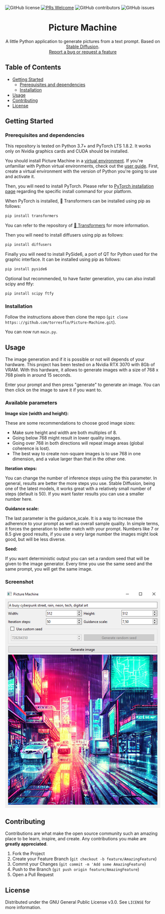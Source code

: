 ![GitHub license](https://img.shields.io/github/license/torresflo/Picture-Machine.svg)
[![PRs Welcome](https://img.shields.io/badge/PRs-welcome-brightgreen.svg)](http://makeapullrequest.com)
![GitHub contributors](https://img.shields.io/github/contributors/torresflo/Picture-Machine.svg)
![GitHub issues](https://img.shields.io/github/issues/torresflo/Picture-Machine.svg)

<p align="center">
  <h1 align="center">Picture Machine</h3>

  <p align="center">
    A little Python application to generate pictures from a text prompt.
    Based on <a href="https://github.com/CompVis/stable-diffusion">Stable Diffusion</a>.
    <br />
    <a href="https://github.com/torresflo/Picture-Machine/issues">Report a bug or request a feature</a>
  </p>
</p>

## Table of Contents

* [Getting Started](#getting-started)
  * [Prerequisites and dependencies](#prerequisites-and-dependencies)
  * [Installation](#installation)
* [Usage](#usage)
* [Contributing](#contributing)
* [License](#license)

## Getting Started

### Prerequisites and dependencies

This repository is tested on Python 3.7+ and PyTorch LTS 1.8.2. It works only on Nvidia graphics cards and CUDA should be installed.

You should install Picture Machine in a [virtual environment](https://docs.python.org/3/library/venv.html). If you're unfamiliar with Python virtual environments, check out the [user guide](https://packaging.python.org/guides/installing-using-pip-and-virtual-environments/).
First, create a virtual environment with the version of Python you're going to use and activate it.

Then, you will need to install PyTorch.
Please refer to [PyTorch installation page](https://pytorch.org/get-started/locally/#start-locally) regarding the specific install command for your platform.

When PyTorch is installed, 🤗 Transformers can be installed using pip as follows:

```bash
pip install transformers
```

You can refer to the repository of [🤗 Transformers](https://github.com/huggingface/transformers) for more information.

Then you will need to install diffusers using pip as follows:

```bash
pip install diffusers
```

Finally you will need to install PySide6, a port of QT for Python used for the graphic interface. It can be installed using pip as follows:

```bash
pip install pyside6
```

Optional but recommended, to have faster generation, you can also install scipy and ftfy:
```bash
pip install scipy ftfy
```

### Installation

Follow the instructions above then clone the repo (`git clone https:://github.com/torresflo/Picture-Machine.git`). 

You can now run `main.py`.

## Usage

The image generation and if it is possible or not will depends of your hardware.
This project has been tested on a Nvidia RTX 3070 with 8Gb of VRAM. With this hardware, it allows to generate images with a size of 768 x 768 pixels in around 15 seconds.

Enter your prompt and then press "generate" to generate an image. You can then click on the image to save it if you want to.

### Available parameters ###

**Image size (width and height):**

These are some recommendations to choose good image sizes:
- Make sure height and width are both multiples of 8.
- Going below 768 might result in lower quality images.
- Going over 768 in both directions will repeat image areas (global coherence is lost).
- The best way to create non-square images is to use 768 in one dimension, and a value larger than that in the other one.

**Iteration steps:**

You can change the number of inference steps using the this parameter. In general, results are better the more steps you use. Stable Diffusion, being one of the latest models, it works great with a relatively small number of steps (default is 50). If you want faster results you can use a smaller number here.

**Guidance scale:**

The last parameter is the guidance_scale. It is a way to increase the adherence to your prompt as well as overall sample quality. In simple terms, it forces the generation to better match with your prompt. Numbers like 7 or 8.5 give good results, if you use a very large number the images might look good, but will be less diverse.

**Seed:**

If you want deterministic output you can set a random seed that will be given to the image generator. Every time you use the same seed and the same prompt, you will get the same image.

### Screenshot ###

![Example image](https://github.com/torresflo/Picture-Machine/blob/main/examples/Example1.png)

## Contributing

Contributions are what make the open source community such an amazing place to be learn, inspire, and create. Any contributions you make are **greatly appreciated**.

1. Fork the Project
2. Create your Feature Branch (`git checkout -b feature/AmazingFeature`)
3. Commit your Changes (`git commit -m 'Add some AmazingFeature`)
4. Push to the Branch (`git push origin feature/AmazingFeature`)
5. Open a Pull Request

<!-- LICENSE -->
## License

Distributed under the GNU General Public License v3.0. See `LICENSE` for more information.
